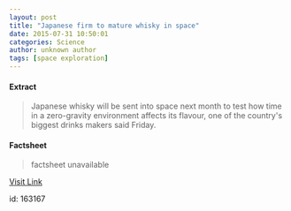 ```yaml
---
layout: post
title: "Japanese firm to mature whisky in space"
date: 2015-07-31 10:50:01
categories: Science
author: unknown author
tags: [space exploration]
---
```



#### Extract
>Japanese whisky will be sent into space next month to test how time in a zero-gravity environment affects its flavour, one of the country's biggest drinks makers said Friday.

#### Factsheet
>factsheet unavailable

[Visit Link](http://phys.org/news/2015-07-japanese-firm-mature-whisky-space.html)

id:  163167
